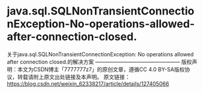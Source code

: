 # java.sql.SQLNonTransientConnectionException-No-operations-allowed-after-connection-closed.
关于java.sql.SQLNonTransientConnectionException: No operations allowed after connection closed.的解决方案  ———————————————— 版权声明：本文为CSDN博主「7777777z7」的原创文章，遵循CC 4.0 BY-SA版权协议，转载请附上原文出处链接及本声明。 原文链接：https://blog.csdn.net/weixin_62338217/article/details/127405066
